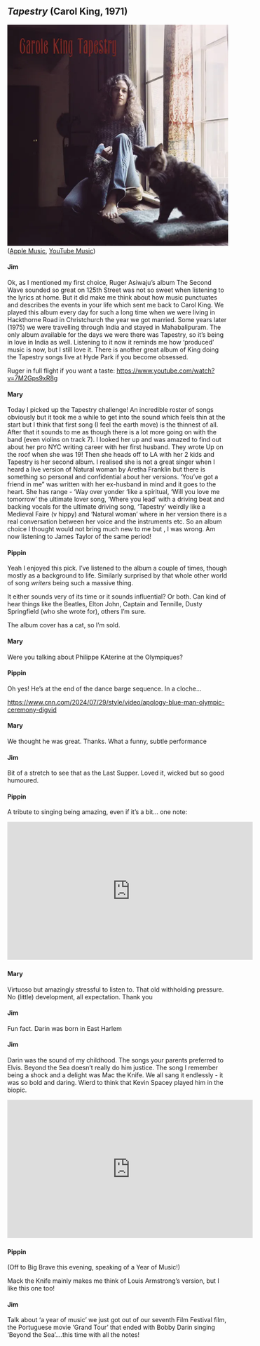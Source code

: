 ## *Tapestry* (Carol King, 1971)

![Fly or die album cover](../assets/covers/tapestry.png)  
([Apple Music](https://music.apple.com/ca/album/tapestry/747087657), [YouTube Music](https://www.youtube.com/playlist?list=OLAK5uy_lUWnDcefuS7i1yv27EE5oZ87cRlQbm3EA))

#### Jim

Ok, as I mentioned my first choice, Ruger Asiwaju’s album The Second Wave sounded so great on 125th Street was not so sweet when listening to the lyrics at home. But it did make me think about how music punctuates and describes the events in your life which sent me back to Carol King. We played this album every day for such a long time when we were living in Hackthorne Road in Christchurch the year we got married. Some years later (1975) we were travelling through India and stayed in Mahabalipuram. The only album available for the days we were there was Tapestry, so it’s being in love in India as well. Listening to it now it reminds me how ‘produced’ music is now, but I still love it. There is another great album of King doing the Tapestry songs live at Hyde Park if you become obsessed.

Ruger in full flight if you want a taste: <https://www.youtube.com/watch?v=7M2Gps9xR8g>

#### Mary

Today I picked up the Tapestry challenge! An incredible roster of songs obviously but it took me a while to get into the sound which feels thin at the start but I think that first song (I feel the earth move) is the thinnest of all. After that it sounds to me as though there is a lot more going on with the band (even violins on track 7). I looked her up and was amazed to find out about her pro NYC writing career with her first husband. They wrote Up on the roof when she was 19! Then she heads off to LA with her 2 kids and Tapestry is her second album. I realised she is not a great singer when I heard a live version of Natural woman by Aretha Franklin but there is something so personal and confidential about her versions. ‘You’ve got a friend in me” was written with her ex-husband in mind and it goes to the heart. She has range - ‘Way over yonder ‘like a spiritual, ‘Will you love me tomorrow’ the ultimate lover song, ‘Where you lead’ with a driving beat and backing vocals for the ultimate driving song, ‘Tapestry’ weirdly like a Medieval Faire (v hippy) and ‘Natural woman’ where in her version there is a real conversation between her voice and the instruments etc. So an album choice I thought would not bring much new to me but , I was wrong. Am now listening to James Taylor of the same period!

#### Pippin

Yeah I enjoyed this pick. I’ve listened to the album a couple of times, though mostly as a background to life. Similarly surprised by that whole other world of song *writers* being such a massive thing.

It either sounds very of its time or it sounds influential? Or both. Can kind of hear things like the Beatles, Elton John, Captain and Tennille, Dusty Springfield (who she wrote for), others I’m sure.

The album cover has a cat, so I’m sold.

#### Mary

Were you talking about  Philippe KAterine at the Olympiques?

#### Pippin

Oh yes! He’s at the end of the dance barge sequence. In a cloche…

<https://www.cnn.com/2024/07/29/style/video/apology-blue-man-olympic-ceremony-digvid>

#### Mary

We thought he was great. Thanks. What a funny, subtle performance 

#### Jim

Bit of a stretch to see that as the Last Supper. Loved it, wicked but so good humoured.

#### Pippin

A tribute to singing being amazing, even if it’s a bit… one note:

<iframe width="560" height="315" src="https://www.youtube.com/embed/7AxEZ703Ek4?si=U3himgjvEzEvipQX" title="YouTube video player" frameborder="0" allow="accelerometer; autoplay; clipboard-write; encrypted-media; gyroscope; picture-in-picture; web-share" referrerpolicy="strict-origin-when-cross-origin" allowfullscreen></iframe>

#### Mary

Virtuoso but amazingly stressful to listen to. That old withholding pressure. No (little) development, all expectation. Thank you

#### Jim

Fun fact. Darin was born in East Harlem

#### Jim

Darin was the sound of my childhood. The songs your parents preferred to Elvis. Beyond the Sea doesn’t really do him justice. The song I remember being a shock and a delight was Mac the Knife. We all sang it endlessly - it was so bold and daring. Wierd to think that Kevin Spacey played him in the biopic.

<iframe width="560" height="315" src="https://www.youtube.com/embed/ygVgxGSQIsw?si=OmlO6DvS4IXk62Ag" title="YouTube video player" frameborder="0" allow="accelerometer; autoplay; clipboard-write; encrypted-media; gyroscope; picture-in-picture; web-share" referrerpolicy="strict-origin-when-cross-origin" allowfullscreen></iframe>

#### Pippin

(Off to Big Brave this evening, speaking of a Year of Music!)

Mack the Knife mainly makes me think of Louis Armstrong’s version, but I like this one too!

#### Jim

Talk about ‘a year of music’ we just got out of our seventh Film Festival film, the Portuguese movie ‘Grand Tour’ that ended with Bobby Darin singing ‘Beyond the Sea’….this time with all the notes!